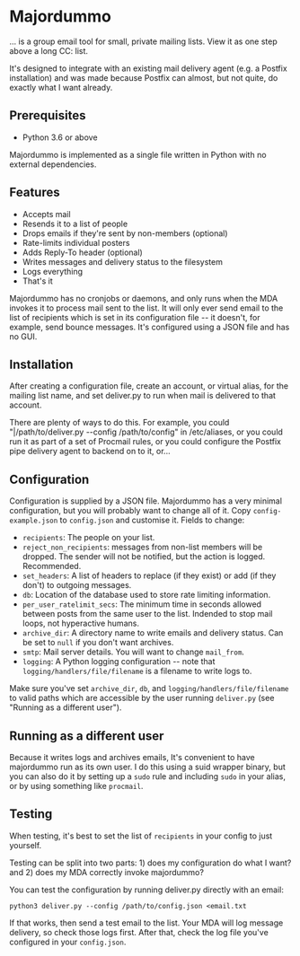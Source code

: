 Majordummo
==========
... is a group email tool for small, private mailing lists. View it as one step above a long CC: list.

It's designed to integrate with an existing mail delivery agent (e.g. a Postfix installation) and was made because
Postfix can almost, but not quite, do exactly what I want already.

Prerequisites
-------------
 * Python 3.6 or above

Majordummo is implemented as a single file written in Python with no external dependencies.

Features
--------
 * Accepts mail
 * Resends it to a list of people
 * Drops emails if they're sent by non-members (optional)
 * Rate-limits individual posters
 * Adds Reply-To header (optional)
 * Writes messages and delivery status to the filesystem
 * Logs everything
 * That's it

Majordummo has no cronjobs or daemons, and only runs when the MDA invokes it to process mail sent to the list. It will
only ever send email to the list of recipients which is set in its configuration file -- it doesn't, for example, send
bounce messages. It's configured using a JSON file and has no GUI.

Installation
------------
After creating a configuration file, create an account, or virtual alias, for the mailing list name, and set deliver.py
to run when mail is delivered to that account.

There are plenty of ways to do this. For example, you could "|/path/to/deliver.py --config /path/to/config" in
/etc/aliases, or you could run it as part of a set of Procmail rules, or you could configure the Postfix pipe delivery
agent to backend on to it, or...

Configuration
-------------
Configuration is supplied by a JSON file. Majordummo has a very minimal configuration, but you will probably want to
change all of it. Copy `config-example.json` to `config.json` and customise it. Fields to change:

 * `recipients`: The people on your list.
 * `reject_non_recipients`: messages from non-list members will be dropped. The sender will not be notified, but the
   action is logged. Recommended.
 * `set_headers`: A list of headers to replace (if they exist) or add (if they don't) to outgoing messages.
 * `db`: Location of the database used to store rate limiting information.
 * `per_user_ratelimit_secs`: The minimum time in seconds allowed between posts from the same user to the list. Indended
   to stop mail loops, not hyperactive humans.
 * `archive_dir`: A directory name to write emails and delivery status. Can be set to `null` if you don't want archives.
 * `smtp`: Mail server details. You will want to change `mail_from`.
 * `logging`: A Python logging configuration -- note that `logging/handlers/file/filename` is a filename to write logs
   to.

Make sure you've set `archive_dir`, `db`, and `logging/handlers/file/filename` to valid paths which are accessible by the user
running `deliver.py` (see "Running as a different user").

Running as a different user
----------------------------
Because it writes logs and archives emails, It's convenient to have majordummo run as its own user. I do this using a
suid wrapper binary, but you can also do it by setting up a `sudo` rule and including `sudo` in your alias, or by using
something like `procmail`.

Testing
-------
When testing, it's best to set the list of `recipients` in your config to just yourself.

Testing can be split into two parts: 1) does my configuration do what I want? and 2) does my MDA correctly invoke
majordummo?

You can test the configuration by running deliver.py directly with an email:

    python3 deliver.py --config /path/to/config.json <email.txt

If that works, then send a test email to the list. Your MDA will log message delivery, so check those logs first. After
that, check the log file you've configured in your `config.json`.

